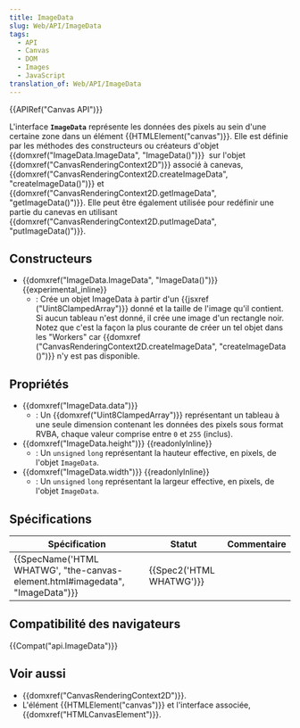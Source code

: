 ```yaml
---
title: ImageData
slug: Web/API/ImageData
tags:
  - API
  - Canvas
  - DOM
  - Images
  - JavaScript
translation_of: Web/API/ImageData
---
```

{{APIRef("Canvas API")}}

L'interface **`ImageData`** représente les données des pixels au sein d'une certaine zone dans un élément {{HTMLElement("canvas")}}. Elle est définie par les méthodes des constructeurs ou créateurs d'objet {{domxref("ImageData.ImageData", "ImageData()")}}  sur l'objet {{domxref("CanvasRenderingContext2D")}} associé à canevas,  {{domxref("CanvasRenderingContext2D.createImageData", "createImageData()")}} et  {{domxref("CanvasRenderingContext2D.getImageData", "getImageData()")}}. Elle peut être également utilisée pour redéfinir une partie du canevas en utilisant {{domxref("CanvasRenderingContext2D.putImageData", "putImageData()")}}.

## Constructeurs

- {{domxref("ImageData.ImageData", "ImageData()")}} {{experimental_inline}}
  - : Crée un objet ImageData à partir d'un {{jsxref ("Uint8ClampedArray")}} donné et la taille de l'image qu'il contient. Si aucun tableau n'est donné, il crée une image d'un rectangle noir. Notez que c'est la façon la plus courante de créer un tel objet dans les "Workers" car {{domxref ("CanvasRenderingContext2D.createImageData", "createImageData ()")}} n'y est pas disponible.

## Propriétés

- {{domxref("ImageData.data")}}
  - : Un {{domxref("Uint8ClampedArray")}} représentant un tableau à une seule dimension contenant les données des pixels sous format RVBA, chaque valeur comprise entre `0` et `255` (inclus).
- {{domxref("ImageData.height")}} {{readonlyInline}}
  - : Un `unsigned` `long` représentant la hauteur effective, en pixels, de l'objet `ImageData`.
- {{domxref("ImageData.width")}} {{readonlyInline}}
  - : Un `unsigned` `long` représentant la largeur effective, en pixels, de l'objet `ImageData`.

## Spécifications

| Spécification                                                                                            | Statut                           | Commentaire |
| -------------------------------------------------------------------------------------------------------- | -------------------------------- | ----------- |
| {{SpecName('HTML WHATWG', "the-canvas-element.html#imagedata", "ImageData")}} | {{Spec2('HTML WHATWG')}} |             |

## Compatibilité des navigateurs

{{Compat("api.ImageData")}}

## Voir aussi

- {{domxref("CanvasRenderingContext2D")}}.
- L'élément {{HTMLElement("canvas")}} et l'interface associée, {{domxref("HTMLCanvasElement")}}.
